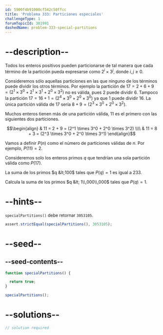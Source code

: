 ```yaml
---
id: 5900f4b91000cf542c50ffcc
title: 'Problema 333: Particiones especiales'
challengeType: 1
forumTopicId: 301991
dashedName: problem-333-special-partitions
---
```


# --description--

Todos los enteros positivos pueden particionarse de tal manera que cada término de la partición pueda expresarse como $2^i \times 3^j$, donde $i, j ≥ 0$.

Consideremos sólo aquellas particiones en las que ninguno de los términos puede dividir los otros términos. Por ejemplo la partición de $17 = 2 + 6 + 9 = (2^1 \times 3^0 + 2^1 \times 3^1 + 2^0 \times 3^2)$ no es válida, pues 2 puede dividir 6. Tampoco la partición $17 = 16 + 1 = (2^4 \times 3^0 + 2^0 \times 3^0)$ ya que 1 puede dividir 16. La única partición válida de 17 sería $8 + 9 = (2^3 \times 3^0 + 2^0 \times 3^2)$.

Muchos enteros tienen más de una partición válida, 11 es el primero con las siguientes dos particiones.

$$\begin{align}   & 11 = 2 + 9 = (2^1 \times 3^0 + 2^0 \times 3^2) \\\\
  & 11 = 8 + 3 = (2^3 \times 3^0 + 2^0 \times 3^1) \end{align}$$

Vamos a definir $P(n)$ como el número de particiones válidas de $n$. Por ejemplo, $P(11) = 2$.

Consideremos solo los enteros primos $q$ que tendrían una sola partición válida como $P(17)$.

La suma de los primos $q &lt;100$ tales que $P(q) = 1$ es igual a 233.

Calcula la suma de los primos $q &lt; 1\\,000\\,000$ tales que $P(q) = 1$.

# --hints--

`specialPartitions()` debe retornar `3053105`.

```js
assert.strictEqual(specialPartitions(), 3053105);
```

# --seed--

## --seed-contents--

```js
function specialPartitions() {

  return true;
}

specialPartitions();
```

# --solutions--

```js
// solution required
```
